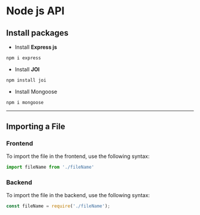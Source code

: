 # Node js API

## Install packages

- Install **Express js**
```bash
npm i express
```

- Install **JOI** 
```bash
npm install joi
```

- Install Mongoose
```bash
npm i mongoose
```

___

## Importing a File

### Frontend
To import the file in the frontend, use the following syntax:

```js
import fileName from './fileName'
```

### Backend
To import the file in the backend, use the following syntax:

```js
const fileName = require('./fileName');
```